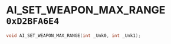 # AI_SET_WEAPON_MAX_RANGE `0xD2BFA6E4`

```cpp
void AI_SET_WEAPON_MAX_RANGE(int _Unk0, int _Unk1);
```